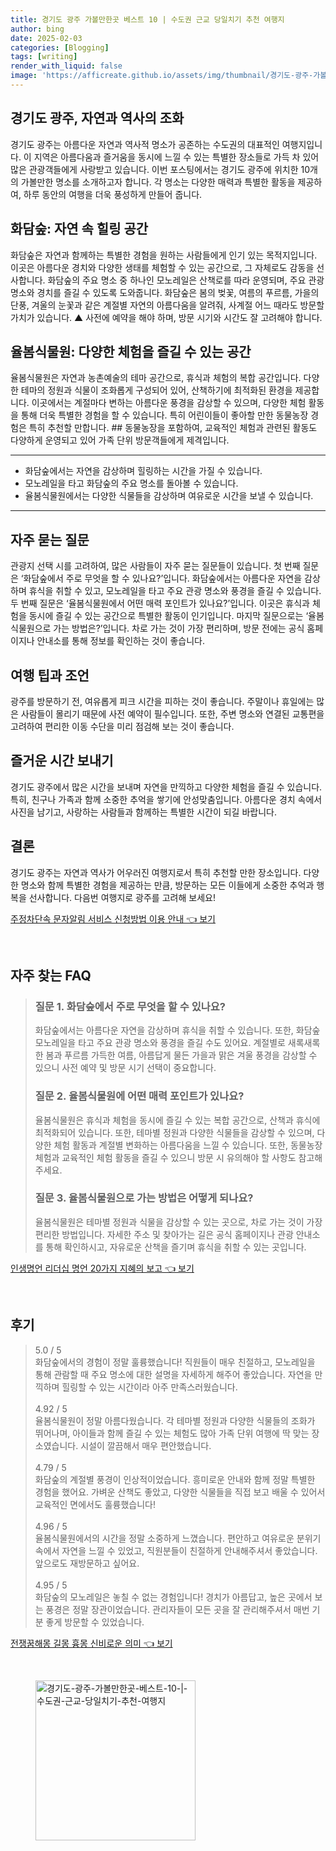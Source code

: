 ```yaml
---
title: 경기도 광주 가볼만한곳 베스트 10 | 수도권 근교 당일치기 추천 여행지
author: bing
date: 2025-02-03
categories: [Blogging]
tags: [writing]
render_with_liquid: false
image: 'https://afficreate.github.io/assets/img/thumbnail/경기도-광주-가볼만한곳-베스트-10-|-수도권-근교-당일치기-추천-여행지.webp'
---
```



<h2 id='경기도_광주_소개'>경기도 광주, 자연과 역사의 조화</h2>

<p>경기도 광주는 아름다운 자연과 역사적 명소가 공존하는 수도권의 대표적인 여행지입니다. 이 지역은 아름다움과 즐거움을 동시에 느낄 수 있는 특별한 장소들로 가득 차 있어 많은 관광객들에게 사랑받고 있습니다. 이번 포스팅에서는 경기도 광주에 위치한 10개의 가볼만한 명소를 소개하고자 합니다. 각 명소는 다양한 매력과 특별한 활동을 제공하여, 하루 동안의 여행을 더욱 풍성하게 만들어 줍니다.</p>

<h2 id='화담숲_체험하기'>화담숲: 자연 속 힐링 공간</h2>

<p>화담숲은 자연과 함께하는 특별한 경험을 원하는 사람들에게 인기 있는 목적지입니다. 이곳은 아름다운 경치와 다양한 생태를 체험할 수 있는 공간으로, 그 자체로도 감동을 선사합니다. 화담숲의 주요 명소 중 하나인 모노레일은 산책로를 따라 운영되며, 주요 관광 명소와 경치를 즐길 수 있도록 도와줍니다. 화담숲은 봄의 벚꽃, 여름의 푸르름, 가을의 단풍, 겨울의 눈꽃과 같은 계절별 자연의 아름다움을 알려줘, 사계절 어느 때라도 방문할 가치가 있습니다. ▲ 사전에 예약을 해야 하며, 방문 시기와 시간도 잘 고려해야 합니다.</p>

<h2 id='율봄식물원_체험하기'>율봄식물원: 다양한 체험을 즐길 수 있는 공간</h2>

<p>율봄식물원은 자연과 농촌예술의 테마 공간으로, 휴식과 체험의 복합 공간입니다. 다양한 테마의 정원과 식물이 조화롭게 구성되어 있어, 산책하기에 최적화된 환경을 제공합니다. 이곳에서는 계절마다 변하는 아름다운 풍경을 감상할 수 있으며, 다양한 체험 활동을 통해 더욱 특별한 경험을 할 수 있습니다. 특히 어린이들이 좋아할 만한 동물농장 경험은 특히 추천할 만합니다. ## 동물농장을 포함하여, 교육적인 체험과 관련된 활동도 다양하게 운영되고 있어 가족 단위 방문객들에게 제격입니다.</p>

<hr />

<ul>
    <li>화담숲에서는 자연을 감상하며 힐링하는 시간을 가질 수 있습니다.</li>
    <li>모노레일을 타고 화담숲의 주요 명소를 돌아볼 수 있습니다.</li>
    <li>율봄식물원에서는 다양한 식물들을 감상하며 여유로운 시간을 보낼 수 있습니다.</li>
</ul>

<hr />

<h2 id='자주_묻는_질문'>자주 묻는 질문</h2>

<p>관광지 선택 시를 고려하여, 많은 사람들이 자주 묻는 질문들이 있습니다. 첫 번째 질문은 ‘화담숲에서 주로 무엇을 할 수 있나요?’입니다. 화담숲에서는 아름다운 자연을 감상하며 휴식을 취할 수 있고, 모노레일을 타고 주요 관광 명소와 풍경을 즐길 수 있습니다. 두 번째 질문은 ‘율봄식물원에서 어떤 매력 포인트가 있나요?’입니다. 이곳은 휴식과 체험을 동시에 즐길 수 있는 공간으로 특별한 활동이 인기입니다. 마지막 질문으로는 ‘율봄식물원으로 가는 방법은?’입니다. 차로 가는 것이 가장 편리하며, 방문 전에는 공식 홈페이지나 안내소를 통해 정보를 확인하는 것이 좋습니다.</p>

<h2 id='팁과_조언'>여행 팁과 조언</h2>

<p>광주를 방문하기 전, 여유롭게 피크 시간을 피하는 것이 좋습니다. 주말이나 휴일에는 많은 사람들이 몰리기 때문에 사전 예약이 필수입니다. 또한, 주변 명소와 연결된 교통편을 고려하여 편리한 이동 수단을 미리 점검해 보는 것이 좋습니다.</p>

<h2 id='경기도_광주에서의_즐거운_시간'>즐거운 시간 보내기</h2>

<p>경기도 광주에서 많은 시간을 보내며 자연을 만끽하고 다양한 체험을 즐길 수 있습니다. 특히, 친구나 가족과 함께 소중한 추억을 쌓기에 안성맞춤입니다. 아름다운 경치 속에서 사진을 남기고, 사랑하는 사람들과 함께하는 특별한 시간이 되길 바랍니다.</p>

<h2 id='결론'>결론</h2>

<p>경기도 광주는 자연과 역사가 어우러진 여행지로서 특히 추천할 만한 장소입니다. 다양한 명소와 함께 특별한 경험을 제공하는 만큼, 방문하는 모든 이들에게 소중한 추억과 행복을 선사합니다. 다음번 여행지로 광주를 고려해 보세요!</p>


<p><a class="click-button" title="주정차단속 문자알림 서비스 신청방법 이용 안내" href="https://afficreate.github.io/posts/%EC%A3%BC%EC%A0%95%EC%B0%A8%EB%8B%A8%EC%86%8D-%EB%AC%B8%EC%9E%90%EC%95%8C%EB%A6%BC-%EC%84%9C%EB%B9%84%EC%8A%A4-%EC%8B%A0%EC%B2%AD%EB%B0%A9%EB%B2%95-%EC%9D%B4%EC%9A%A9-%EC%95%88%EB%82%B4/" rel="dofollow">주정차단속 문자알림 서비스 신청방법 이용 안내 👈 보기</a></p><br>
<h2 id='자주_찾는_FAQ'>자주 찾는 FAQ</h2>
<div itemscope="" itemtype="https://schema.org/FAQPage"> 
<blockquote> 
<div itemscope="" itemprop="mainEntity" itemtype="https://schema.org/Question"> 
<h3 itemprop="name">질문 1. 화담숲에서 주로 무엇을 할 수 있나요?</h3> 
<div itemscope="" itemprop="acceptedAnswer" itemtype="https://schema.org/Answer"> 
<span itemprop="text"> 
<p>화담숲에서는 아름다운 자연을 감상하며 휴식을 취할 수 있습니다. 또한, 화담숲 모노레일을 타고 주요 관광 명소와 풍경을 즐길 수도 있어요. 계절별로 새록새록한 봄과 푸르름 가득한 여름, 아름답게 물든 가을과 맑은 겨울 풍경을 감상할 수 있으니 사전 예약 및 방문 시기 선택이 중요합니다.</p> 
</span> 
</div> 
</div> 
<div itemscope="" itemprop="mainEntity" itemtype="https://schema.org/Question"> 
<h3 itemprop="name">질문 2. 율봄식물원에 어떤 매력 포인트가 있나요?</h3> 
<div itemscope="" itemprop="acceptedAnswer" itemtype="https://schema.org/Answer"> 
<span itemprop="text"> 
<p>율봄식물원은 휴식과 체험을 동시에 즐길 수 있는 복합 공간으로, 산책과 휴식에 최적화되어 있습니다. 또한, 테마별 정원과 다양한 식물들을 감상할 수 있으며, 다양한 체험 활동과 계절별 변화하는 아름다움을 느낄 수 있습니다. 또한, 동물농장 체험과 교육적인 체험 활동을 즐길 수 있으니 방문 시 유의해야 할 사항도 참고해주세요.</p> 
</span> 
</div> 
</div> 
<div itemscope="" itemprop="mainEntity" itemtype="https://schema.org/Question"> 
<h3 itemprop="name">질문 3. 율봄식물원으로 가는 방법은 어떻게 되나요?</h3> 
<div itemscope="" itemprop="acceptedAnswer" itemtype="https://schema.org/Answer"> 
<span itemprop="text"> 
<p>율봄식물원은 테마별 정원과 식물을 감상할 수 있는 곳으로, 차로 가는 것이 가장 편리한 방법입니다. 자세한 주소 및 찾아가는 길은 공식 홈페이지나 관광 안내소를 통해 확인하시고, 자유로운 산책을 즐기며 휴식을 취할 수 있는 곳입니다.</p> 
</span> 
</div> 
</div> 
</blockquote> 
</div>
<p><a class="click-button" title="인생명언 리더십 명언 20가지 지혜의 보고" href="https://afficreate.github.io/posts/%EC%9D%B8%EC%83%9D%EB%AA%85%EC%96%B8-%EB%A6%AC%EB%8D%94%EC%8B%AD-%EB%AA%85%EC%96%B8-20%EA%B0%80%EC%A7%80-%EC%A7%80%ED%98%9C%EC%9D%98-%EB%B3%B4%EA%B3%A0/" rel="dofollow">인생명언 리더십 명언 20가지 지혜의 보고 👈 보기</a></p><br>
<h2 id='후기'>후기</h2>
<div itemscope itemtype="https://schema.org/Product">
  <blockquote>
  <div itemprop="review" itemscope itemtype="https://schema.org/Review">
      <div itemprop="reviewRating" itemscope itemtype="https://schema.org/Rating"> <span itemprop="ratingValue">5.0</span> / <span itemprop="bestRating">5</span> </div>
      <span itemprop="reviewBody">화담숲에서의 경험이 정말 훌륭했습니다! 직원들이 매우 친절하고, 모노레일을 통해 관람할 때 주요 명소에 대한 설명을 자세하게 해주어 좋았습니다. 자연을 만끽하며 힐링할 수 있는 시간이라 아주 만족스러웠습니다.</span>
  </div>
  <br>
  <div itemprop="review" itemscope itemtype="https://schema.org/Review">
      <div itemprop="reviewRating" itemscope itemtype="https://schema.org/Rating"> <span itemprop="ratingValue">4.92</span> / <span itemprop="bestRating">5</span> </div>
      <span itemprop="reviewBody">율봄식물원이 정말 아름다웠습니다. 각 테마별 정원과 다양한 식물들의 조화가 뛰어나며, 아이들과 함께 즐길 수 있는 체험도 많아 가족 단위 여행에 딱 맞는 장소였습니다. 시설이 깔끔해서 매우 편안했습니다.</span>
  </div>
  <br>
  <div itemprop="review" itemscope itemtype="https://schema.org/Review">
      <div itemprop="reviewRating" itemscope itemtype="https://schema.org/Rating"> <span itemprop="ratingValue">4.79</span> / <span itemprop="bestRating">5</span> </div>
      <span itemprop="reviewBody">화담숲의 계절별 풍경이 인상적이었습니다. 흥미로운 안내와 함께 정말 특별한 경험을 했어요. 가벼운 산책도 좋았고, 다양한 식물들을 직접 보고 배울 수 있어서 교육적인 면에서도 훌륭했습니다!</span>
  </div>
  <br>
  <div itemprop="review" itemscope itemtype="https://schema.org/Review">
      <div itemprop="reviewRating" itemscope itemtype="https://schema.org/Rating"> <span itemprop="ratingValue">4.96</span> / <span itemprop="bestRating">5</span> </div>
      <span itemprop="reviewBody">율봄식물원에서의 시간을 정말 소중하게 느꼈습니다. 편안하고 여유로운 분위기 속에서 자연을 느낄 수 있었고, 직원분들이 친절하게 안내해주셔서 좋았습니다. 앞으로도 재방문하고 싶어요.</span>
  </div>
  <br>
  <div itemprop="review" itemscope itemtype="https://schema.org/Review">
      <div itemprop="reviewRating" itemscope itemtype="https://schema.org/Rating"> <span itemprop="ratingValue">4.95</span> / <span itemprop="bestRating">5</span> </div>
      <span itemprop="reviewBody">화담숲의 모노레일은 놓칠 수 없는 경험입니다! 경치가 아름답고, 높은 곳에서 보는 풍경은 정말 장관이었습니다. 관리자들이 모든 곳을 잘 관리해주셔서 매번 기분 좋게 방문할 수 있었습니다.</span>
  </div>
  </blockquote>
</div>
<p><a class="click-button" title="전쟁꿈해몽 길몽 흉몽 신비로운 의미" href="https://afficreate.github.io/posts/%EC%A0%84%EC%9F%81%EA%BF%88%ED%95%B4%EB%AA%BD-%EA%B8%B8%EB%AA%BD-%ED%9D%89%EB%AA%BD-%EC%8B%A0%EB%B9%84%EB%A1%9C%EC%9A%B4-%EC%9D%98%EB%AF%B8/" rel="dofollow">전쟁꿈해몽 길몽 흉몽 신비로운 의미 👈 보기</a></p><br>
<figure class="image"><img src="https://afficreate.github.io/assets/img/thumbnail/경기도-광주-가볼만한곳-베스트-10-|-수도권-근교-당일치기-추천-여행지.webp" alt="경기도-광주-가볼만한곳-베스트-10-|-수도권-근교-당일치기-추천-여행지" width="256" height="256"></figure>